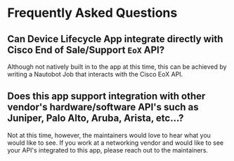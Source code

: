 # Frequently Asked Questions

## Can Device Lifecycle App integrate directly with Cisco End of Sale/Support `EoX` API?

Although not natively built in to the app at this time, this can be achieved by writing a Nautobot Job that interacts with the Cisco EoX API. 

## Does this app support integration with other vendor's hardware/software API's such as Juniper, Palo Alto, Aruba, Arista, etc...?

Not at this time, however, the maintainers would love to hear what you would like to see.  If you work at a networking vendor and would like to see your API's integrated to this app, please reach out to the maintainers.
